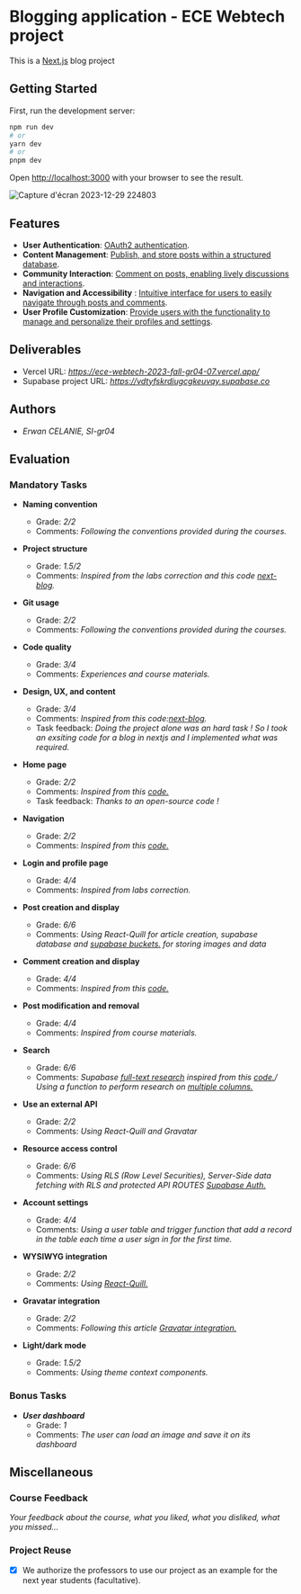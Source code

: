 
# Blogging application - ECE Webtech project

This is a [Next.js](https://nextjs.org/) blog project

## Getting Started

First, run the development server:

```bash
npm run dev
# or
yarn dev
# or
pnpm dev
```
Open [http://localhost:3000](http://localhost:3000) with your browser to see the result.

![Capture d'écran 2023-12-29 224803](https://github.com/SurvirvorHRG/ece-webtech-2023-fall-gr04-07/assets/49885447/5e3b27b2-dd0a-430b-9a46-0e7fe4b6cffc)

## Features
* **User Authentication**:  [OAuth2 authentication](https://ece-webtech-2023-fall-gr04-07.vercel.app/login).
* **Content Management**: [Publish, and store posts within a structured database](https://ece-webtech-2023-fall-gr04-07.vercel.app/writeArticle).
* **Community Interaction**: [Comment on posts, enabling lively discussions and interactions](https://ece-webtech-2023-fall-gr04-07.vercel.app/articles/quest-ce-que-linformatique-quantique-).
* **Navigation and Accessibility** : [Intuitive interface for users to easily navigate through posts and comments](https://ece-webtech-2023-fall-gr04-07.vercel.app/articles).
* **User Profile Customization**: [Provide users with the functionality to manage and personalize their profiles and settings](https://ece-webtech-2023-fall-gr04-07.vercel.app/profile).


## Deliverables 

- Vercel URL: *https://ece-webtech-2023-fall-gr04-07.vercel.app/*
- Supabase project URL: *https://vdtyfskrdjugcgkeuvqy.supabase.co*

## Authors

- *Erwan CELANIE, SI-gr04*

## Evaluation

### Mandatory Tasks

* **Naming convention**
  * Grade: *2/2*
  * Comments: *Following the conventions provided during the courses.*
* **Project structure**
  * Grade: *1.5/2*
  * Comments: *Inspired from the labs correction and this code [next-blog](https://github.com/safak/next-blog/tree/completed).*
* **Git usage**
  * Grade: *2/2*
  * Comments: *Following the conventions provided during the courses.*
* **Code quality**
  * Grade: *3/4*
  * Comments: *Experiences and course materials.*
* **Design, UX, and content**
  * Grade: *3/4*
  * Comments: *Inspired from this code:[next-blog](https://github.com/safak/next-blog/tree/completed).*
  * Task feedback: *Doing the project alone was an hard task ! So I took an exsiting code for a blog in nextjs and I implemented what was required.*

* **Home page**
  * Grade: *2/2*
  * Comments: *Inspired from this [code.](https://github.com/safak/next-blog/tree/completed)*
  * Task feedback: *Thanks to an open-source code !*
* **Navigation**
  * Grade: *2/2*
  * Comments: *Inspired from this [code.](https://github.com/safak/next-blog/tree/completed)*
* **Login and profile page**
  * Grade: *4/4*
  * Comments: *Inspired from labs correction.*
* **Post creation and display**
  * Grade: *6/6*
  * Comments: *Using React-Quill for article creation, supabase database and [supabase buckets.](https://supabase.com/docs/reference/javascript/storage-from-upload) for storing images and data*
* **Comment creation and display**
  * Grade: *4/4*
  * Comments: *Inspired from this [code.](https://github.com/safak/next-blog/tree/completed)*
* **Post modification and removal**
  * Grade: *4/4*
  * Comments: *Inspired from course materials.*
* **Search**
  * Grade: *6/6*
  * Comments: *Supabase [full-text research](https://gist.github.com/maciekChmura/b42baa8562a801c0361d9103833fb10d) inspired from this [code.](https://github.com/HamedBahram/next-pagination/blob/main/app/movies/search.tsx)/ Using a function to perform research on [multiple columns.](https://supabase.com/docs/guides/database/full-text-search)*
* **Use an external API**
  * Grade: *2/2*
  * Comments: *Using React-Quill and Gravatar*
* **Resource access control**
  * Grade: *6/6*
  * Comments: *Using RLS (Row Level Securities), Server-Side data fetching with RLS and protected API ROUTES [Supabase Auth.](https://supabase.com/docs/guides/auth/auth-helpers/nextjs-pages?language=js)*
* **Account settings**
  * Grade: *4/4*
  * Comments: *Using a user table and trigger function that add a record in the table each time a user sign in for the first time.*
* **WYSIWYG integration**
  * Grade: *2/2*
  * Comments: *Using [React-Quill.](https://github.com/quilljs/quill/)*
* **Gravatar integration**
  * Grade: *2/2*
  * Comments: *Following this article [Gravatar integration.](https://blog.sachinchaurasiya.dev/how-to-use-gravatar-api-to-render-user-public-avatar)*
* **Light/dark mode**
  * Grade: *1.5/2*
  * Comments: *Using theme context components.*

### Bonus Tasks

* ***User dashboard***   
  * Grade: *1*
  * Comments: *The user can load an image and save it on its dashboard*

## Miscellaneous

### Course Feedback

*Your feedback about the course, what you liked, what you disliked, what you missed...*

### Project Reuse

- [x] We authorize the professors to use our project as an example for the next year students (facultative).
